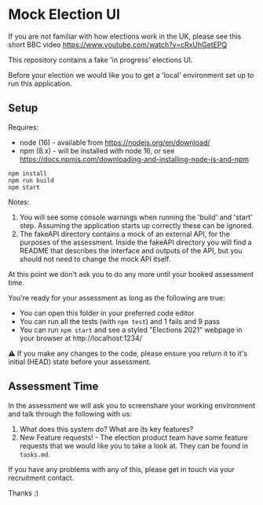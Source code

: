 # Mock Election UI

If you are not familiar with how elections work in the UK, please see this short BBC video https://www.youtube.com/watch?v=cRxUhGetEPQ

This repository contains a fake 'in progress' elections UI.

Before your election we would like you to get a 'local' environment set up to run this application.

## Setup

Requires: 
* node (16) - available from https://nodejs.org/en/download/
* npm (8.x) - will be installed with node 16, or see https://docs.npmjs.com/downloading-and-installing-node-js-and-npm

```
npm install
npm run build
npm start
```

Notes:
1) You will see some console warnings when running the 'build' and 'start' step. Assuming the application starts up correctly these can be ignored.
2) The fakeAPI directory contains a mock of an external API, for the purposes of the assessment. Inside the fakeAPI directory you will find a README that describes the interface and outputs of the API, but you should not need to change the mock API itself.

At this point we don't ask you to do any more until your booked assessment time. 

You're ready for your assessment as long as the following are true:
- You can open this folder in your preferred code editor
- You can run all the tests (with `npm test`) and 1 fails and 9 pass
- You can run `npm start` and see a styled "Elections 2021" webpage in your browser at http://localhost:1234/

:warning:  If you make any changes to the code, please ensure you return it to it's initial (HEAD) state before your assessment.

## Assessment Time

In the assessment we will ask you to screenshare your working environment and talk through the following with us:

1) What does this system do? What are its key features?
2) New Feature requests! - The election product team have some feature requests that we would like you to take a look at. They can be found in `tasks.md`.

If you have any problems with any of this, please get in touch via your recruitment contact.

Thanks :) 



